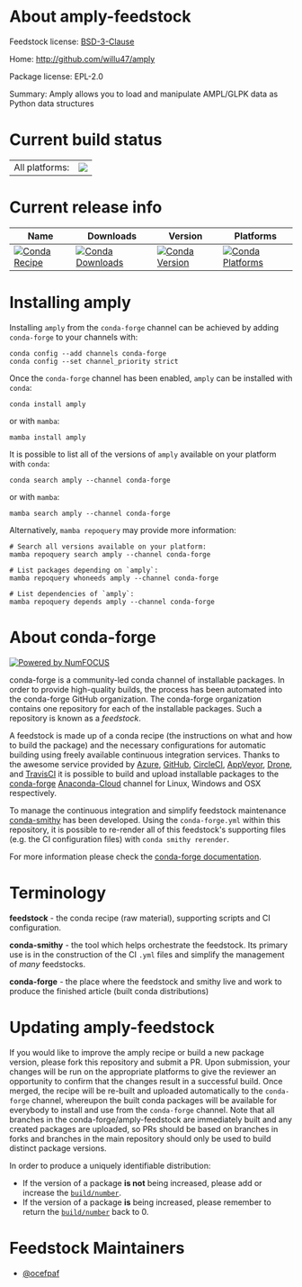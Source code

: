 About amply-feedstock
=====================

Feedstock license: [BSD-3-Clause](https://github.com/conda-forge/amply-feedstock/blob/main/LICENSE.txt)

Home: http://github.com/willu47/amply

Package license: EPL-2.0

Summary: Amply allows you to load and manipulate AMPL/GLPK data as Python data structures

Current build status
====================


<table><tr><td>All platforms:</td>
    <td>
      <a href="https://dev.azure.com/conda-forge/feedstock-builds/_build/latest?definitionId=10663&branchName=main">
        <img src="https://dev.azure.com/conda-forge/feedstock-builds/_apis/build/status/amply-feedstock?branchName=main">
      </a>
    </td>
  </tr>
</table>

Current release info
====================

| Name | Downloads | Version | Platforms |
| --- | --- | --- | --- |
| [![Conda Recipe](https://img.shields.io/badge/recipe-amply-green.svg)](https://anaconda.org/conda-forge/amply) | [![Conda Downloads](https://img.shields.io/conda/dn/conda-forge/amply.svg)](https://anaconda.org/conda-forge/amply) | [![Conda Version](https://img.shields.io/conda/vn/conda-forge/amply.svg)](https://anaconda.org/conda-forge/amply) | [![Conda Platforms](https://img.shields.io/conda/pn/conda-forge/amply.svg)](https://anaconda.org/conda-forge/amply) |

Installing amply
================

Installing `amply` from the `conda-forge` channel can be achieved by adding `conda-forge` to your channels with:

```
conda config --add channels conda-forge
conda config --set channel_priority strict
```

Once the `conda-forge` channel has been enabled, `amply` can be installed with `conda`:

```
conda install amply
```

or with `mamba`:

```
mamba install amply
```

It is possible to list all of the versions of `amply` available on your platform with `conda`:

```
conda search amply --channel conda-forge
```

or with `mamba`:

```
mamba search amply --channel conda-forge
```

Alternatively, `mamba repoquery` may provide more information:

```
# Search all versions available on your platform:
mamba repoquery search amply --channel conda-forge

# List packages depending on `amply`:
mamba repoquery whoneeds amply --channel conda-forge

# List dependencies of `amply`:
mamba repoquery depends amply --channel conda-forge
```


About conda-forge
=================

[![Powered by
NumFOCUS](https://img.shields.io/badge/powered%20by-NumFOCUS-orange.svg?style=flat&colorA=E1523D&colorB=007D8A)](https://numfocus.org)

conda-forge is a community-led conda channel of installable packages.
In order to provide high-quality builds, the process has been automated into the
conda-forge GitHub organization. The conda-forge organization contains one repository
for each of the installable packages. Such a repository is known as a *feedstock*.

A feedstock is made up of a conda recipe (the instructions on what and how to build
the package) and the necessary configurations for automatic building using freely
available continuous integration services. Thanks to the awesome service provided by
[Azure](https://azure.microsoft.com/en-us/services/devops/), [GitHub](https://github.com/),
[CircleCI](https://circleci.com/), [AppVeyor](https://www.appveyor.com/),
[Drone](https://cloud.drone.io/welcome), and [TravisCI](https://travis-ci.com/)
it is possible to build and upload installable packages to the
[conda-forge](https://anaconda.org/conda-forge) [Anaconda-Cloud](https://anaconda.org/)
channel for Linux, Windows and OSX respectively.

To manage the continuous integration and simplify feedstock maintenance
[conda-smithy](https://github.com/conda-forge/conda-smithy) has been developed.
Using the ``conda-forge.yml`` within this repository, it is possible to re-render all of
this feedstock's supporting files (e.g. the CI configuration files) with ``conda smithy rerender``.

For more information please check the [conda-forge documentation](https://conda-forge.org/docs/).

Terminology
===========

**feedstock** - the conda recipe (raw material), supporting scripts and CI configuration.

**conda-smithy** - the tool which helps orchestrate the feedstock.
                   Its primary use is in the construction of the CI ``.yml`` files
                   and simplify the management of *many* feedstocks.

**conda-forge** - the place where the feedstock and smithy live and work to
                  produce the finished article (built conda distributions)


Updating amply-feedstock
========================

If you would like to improve the amply recipe or build a new
package version, please fork this repository and submit a PR. Upon submission,
your changes will be run on the appropriate platforms to give the reviewer an
opportunity to confirm that the changes result in a successful build. Once
merged, the recipe will be re-built and uploaded automatically to the
`conda-forge` channel, whereupon the built conda packages will be available for
everybody to install and use from the `conda-forge` channel.
Note that all branches in the conda-forge/amply-feedstock are
immediately built and any created packages are uploaded, so PRs should be based
on branches in forks and branches in the main repository should only be used to
build distinct package versions.

In order to produce a uniquely identifiable distribution:
 * If the version of a package **is not** being increased, please add or increase
   the [``build/number``](https://docs.conda.io/projects/conda-build/en/latest/resources/define-metadata.html#build-number-and-string).
 * If the version of a package **is** being increased, please remember to return
   the [``build/number``](https://docs.conda.io/projects/conda-build/en/latest/resources/define-metadata.html#build-number-and-string)
   back to 0.

Feedstock Maintainers
=====================

* [@ocefpaf](https://github.com/ocefpaf/)

